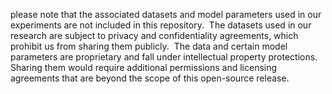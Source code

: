 please note that the associated datasets and model parameters used in our experiments are not included in this repository. 
﻿
The datasets used in our research are subject to privacy and confidentiality agreements, which prohibit us from sharing them publicly. 
﻿
The data and certain model parameters are proprietary and fall under intellectual property protections. Sharing them would require additional permissions and licensing agreements that are beyond the scope of this open-source release.
